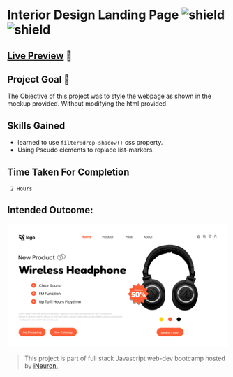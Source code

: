 # Interior Design Landing Page ![shield](https://img.shields.io/badge/HTML5-E34F26?style=for-the-badge&logo=html5&logoColor=white) ![shield](https://img.shields.io/badge/CSS3-1572B6?style=for-the-badge&logo=css3&logoColor=white)

## [Live Preview](#) :link:

## Project Goal :dart:

The Objective of this project was to style the webpage as shown in the mockup provided. Without modifying the html provided.

## Skills Gained

- learned to use `filter:drop-shadow()` css property.
- Using Pseudo elements to replace list-markers.

## Time Taken For Completion

```
 2 Hours
```

## Intended Outcome:

![Image](./images/thumbnail.png)

> This project is part of full stack Javascript web-dev bootcamp hosted by [iNeuron.](https://ineuron.ai/)
